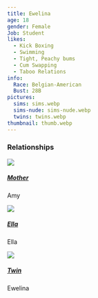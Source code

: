 ```yaml
---
title: Ewelina
age: 18
gender: Female
Job: Student
likes:
  - Kick Boxing
  - Swimming
  - Tight, Peachy bums
  - Cum Swapping
  - Taboo Relations
info:
  Race: Belgian-American
  Bust: 28B
pictures:
  sims: sims.webp
  sims-nude: sims-nude.webp
  twins: twins.webp
thumbnail: thumb.webp
---
```


### Relationships

<div class="image-title">
    <img src="/characters/Amy-Maddox/thumb.webp">
    <h5 id="twin"><a href="/characters/Amy-Maddox">Mother</a></h5>
</div>

Amy

<div class="image-title">
    <img src="/characters/Ella-Maddox/thumb.webp">
    <h5 id="twin"><a href="/characters/Ella-Maddox">Ella</a></h5>
</div>

Ella

<div class="image-title">
    <img src="/characters/Ewelina-Maddox/thumb.webp">
    <h5 id="twin"><a href="/characters/Ewelina-Maddox">Twin</a></h5>
</div>

Ewelina
